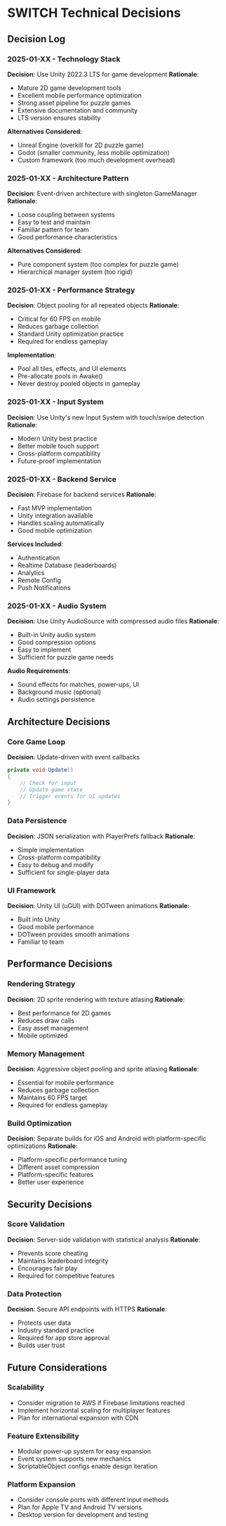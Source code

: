 # SWITCH Technical Decisions

## Decision Log

### 2025-01-XX - Technology Stack
**Decision**: Use Unity 2022.3 LTS for game development
**Rationale**: 
- Mature 2D game development tools
- Excellent mobile performance optimization
- Strong asset pipeline for puzzle games
- Extensive documentation and community
- LTS version ensures stability

**Alternatives Considered**:
- Unreal Engine (overkill for 2D puzzle game)
- Godot (smaller community, less mobile optimization)
- Custom framework (too much development overhead)

### 2025-01-XX - Architecture Pattern
**Decision**: Event-driven architecture with singleton GameManager
**Rationale**:
- Loose coupling between systems
- Easy to test and maintain
- Familiar pattern for team
- Good performance characteristics

**Alternatives Considered**:
- Pure component system (too complex for puzzle game)
- Hierarchical manager system (too rigid)

### 2025-01-XX - Performance Strategy
**Decision**: Object pooling for all repeated objects
**Rationale**:
- Critical for 60 FPS on mobile
- Reduces garbage collection
- Standard Unity optimization practice
- Required for endless gameplay

**Implementation**:
- Pool all tiles, effects, and UI elements
- Pre-allocate pools in Awake()
- Never destroy pooled objects in gameplay

### 2025-01-XX - Input System
**Decision**: Use Unity's new Input System with touch/swipe detection
**Rationale**:
- Modern Unity best practice
- Better mobile touch support
- Cross-platform compatibility
- Future-proof implementation

### 2025-01-XX - Backend Service
**Decision**: Firebase for backend services
**Rationale**:
- Fast MVP implementation
- Unity integration available
- Handles scaling automatically
- Good mobile optimization

**Services Included**:
- Authentication
- Realtime Database (leaderboards)
- Analytics
- Remote Config
- Push Notifications

### 2025-01-XX - Audio System
**Decision**: Use Unity AudioSource with compressed audio files
**Rationale**:
- Built-in Unity audio system
- Good compression options
- Easy to implement
- Sufficient for puzzle game needs

**Audio Requirements**:
- Sound effects for matches, power-ups, UI
- Background music (optional)
- Audio settings persistence

## Architecture Decisions

### Core Game Loop
**Decision**: Update-driven with event callbacks
```csharp
private void Update()
{
    // Check for input
    // Update game state
    // Trigger events for UI updates
}
```

### Data Persistence
**Decision**: JSON serialization with PlayerPrefs fallback
**Rationale**:
- Simple implementation
- Cross-platform compatibility
- Easy to debug and modify
- Sufficient for single-player data

### UI Framework
**Decision**: Unity UI (uGUI) with DOTween animations
**Rationale**:
- Built into Unity
- Good mobile performance
- DOTween provides smooth animations
- Familiar to team

## Performance Decisions

### Rendering Strategy
**Decision**: 2D sprite rendering with texture atlasing
**Rationale**:
- Best performance for 2D games
- Reduces draw calls
- Easy asset management
- Mobile optimized

### Memory Management
**Decision**: Aggressive object pooling and sprite atlasing
**Rationale**:
- Essential for mobile performance
- Reduces garbage collection
- Maintains 60 FPS target
- Required for endless gameplay

### Build Optimization
**Decision**: Separate builds for iOS and Android with platform-specific optimizations
**Rationale**:
- Platform-specific performance tuning
- Different asset compression
- Platform-specific features
- Better user experience

## Security Decisions

### Score Validation
**Decision**: Server-side validation with statistical analysis
**Rationale**:
- Prevents score cheating
- Maintains leaderboard integrity
- Encourages fair play
- Required for competitive features

### Data Protection
**Decision**: Secure API endpoints with HTTPS
**Rationale**:
- Protects user data
- Industry standard practice
- Required for app store approval
- Builds user trust

## Future Considerations

### Scalability
- Consider migration to AWS if Firebase limitations reached
- Implement horizontal scaling for multiplayer features
- Plan for international expansion with CDN

### Feature Extensibility
- Modular power-up system for easy expansion
- Event system supports new mechanics
- ScriptableObject configs enable design iteration

### Platform Expansion
- Consider console ports with different input methods
- Plan for Apple TV and Android TV versions
- Desktop version for development and testing
